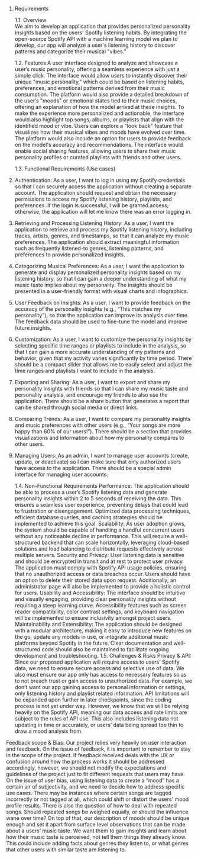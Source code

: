 1. Requirements
   
    1.1. Overview  
We aim to develop an application that provides personalized personality insights based on the users' Spotify listening habits. By integrating the open-source Spotify API with a machine learning model we plan to develop, our app will analyze a user's listening history to discover patterns and categorize their musical "vibes."

    1.2. Features
A user interface designed to analyze and showcase a user’s music personality, offering a seamless experience with just a simple click. The interface would allow users to instantly discover their unique "music personality," which could be based on listening habits, preferences, and emotional patterns derived from their music consumption.
The platform would also provide a detailed breakdown of the user’s "moods" or emotional states tied to their music choices, offering an explanation of how the model arrived at these insights.
To make the experience more personalized and actionable, the interface would also highlight top songs, albums, or playlists that align with the identified mood or vibe.
Users can explore a "look back" feature that visualizes how their musical vibes and moods have evolved over time. 
The platform would also include an option for users to provide feedback on the model's accuracy and recommendations.
The interface would enable social sharing features, allowing users to share their music personality profiles or curated playlists with friends and other users.

    1.3. Functional Requirements (Use cases)
1. Authentication: As a user, I want to log in using my Spotify credentials so that I can securely access the application without creating a separate account. The application should request and obtain the necessary permissions to access my Spotify listening history, playlists, and preferences. If the login is successful, I will be granted access; otherwise, the application will let me know there was an error logging in.

2. Retrieving and Processing Listening History: As a user, I want the application to retrieve and process my Spotify listening history, including tracks, artists, genres, and timestamps, so that it can analyze my music preferences. The application should extract meaningful information such as frequently listened-to genres, listening patterns, and preferences to provide personalized insights.

3. Categorizing Musical Preferences: As a user, I want the application to generate and display personalized personality insights based on my listening history, so that I can gain a deeper understanding of what my music taste implies about my personality. The insights should be presented in a user-friendly format with visual charts and infographics.

4. User Feedback on Insights: As a user, I want to provide feedback on the accuracy of the personality insights (e.g., “This matches my personality”), so that the application can improve its analysis over time. The feedback data should be used to fine-tune the model and improve future insights.

5. Customization: As a user, I want to customize the personality insights by selecting specific time ranges or playlists to include in the analysis, so that I can gain a more accurate understanding of my patterns and behavior, given that my activity varies significantly by time period. There should be a compact slider that allows me to easily select and adjust the time ranges and playlists I want to include in the analysis.

6. Exporting and Sharing: As a user, I want to export and share my personality insights with friends so that I can share my music taste and personality analysis, and encourage my friends to also use the application. There should be a share button that generates a report that can be shared through social media or direct links.

7. Comparing Trends: As a user, I want to compare my personality insights and music preferences with other users (e.g., “Your songs are more happy than 60% of our users!”). There should be a section that provides visualizations and information about how my personality compares to other users.

8. Managing Users: As an admin, I want to manage user accounts (create, update, or deactivate) so I can make sure that only authorized users have access to the application. There should be a special admin interface for managing user accounts.

    1.4. Non-Functional Requirements
Performance: The application should be able to process a user’s Spotify listening data and generate personality insights within 2 to 5 seconds of receiving the data. This ensures a seamless user experience, preventing delays that could lead to frustration or disengagement. Optimized data processing techniques, efficient database queries, and caching strategies should be implemented to achieve this goal.
Scalability: As user adoption grows, the system should be capable of handling a handful concurrent users without any noticeable decline in performance. This will require a well-structured backend that can scale horizontally, leveraging cloud-based solutions and load balancing to distribute requests effectively across multiple servers.
Security and Privacy: User listening data is sensitive and should be encrypted in transit and at rest to protect user privacy. The application must  comply with Spotify API usage policies, ensuring that no unauthorized access or data breaches occur. Users should have an option to delete their stored data upon request. Additionally, an administrator page will also be implemented to provide a holistic control for users.
Usability and Accessibility: The interface should be intuitive and visually engaging, providing clear personality insights without requiring a steep learning curve. Accessibility features such as screen reader compatibility, color contrast settings, and keyboard navigation will be implemented to ensure inclusivity amongst project users.
Maintainability and Extensibility: The application should be designed with a modular architecture, making it easy to introduce new features on the go, update any models in use, or integrate additional music platforms beyond Spotify in the future. Clear documentation and well-structured code should also be maintained to facilitate ongoing development and troubleshooting.
    1.5. Challenges & Risks
Privacy & API: Since our proposed application will require access to users' Spotify data, we need to ensure secure access and selective use of data. We also must ensure our app only has access to necessary features so as to not breach trust or gain access to unauthorized data. For example, we don’t want our app gaining access to personal information or settings, only listening history and playlist related information.
API limitations will be expanded upon further in later checkpoints, since the coding process is not yet under way. However, we know that we will be relying heavily on the Spotify API, meaning our data access and rate limits are subject to the rules of API use. This also includes listening data not updating in time or accurately, or users’ data being spread too thin to draw a mood analysis from.

Feedback scope & Bias: Our project relies very heavily on user interaction and feedback. On the issue of feedback, it is important to remember to stay in the scope of the project. If feedback received deals with the UX or confusion around how the process works it should be addressed accordingly, however, we should not modify the expectations and guidelines of the project just to fit different requests that users may have. On the issue of user bias, using listening data to create a “mood” has a certain air of subjectivity, and we need to decide how to address specific use cases. There may be instances where certain songs are tagged incorrectly or not tagged at all, which could shift or distort the users' mood profile results. There is also the question of how to deal with repeated songs. Should repeated songs be weighed equally, or should the influence wane over time? On top of that, our description of moods should be unique enough and set it apart from surface level observations that can be made about a users’ music taste. We want them to gain insights and learn about how their music taste is perceived, not tell them things they already know. This could include adding facts about genres they listen to, or what genres that other users with similar taste are listening to.
